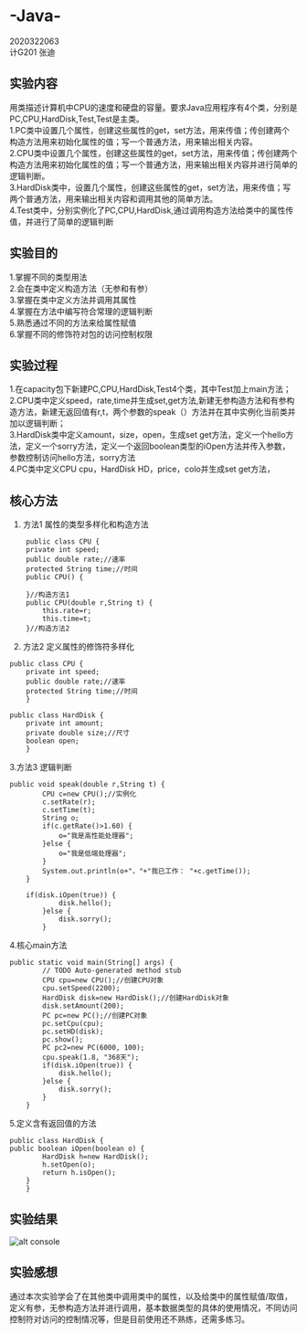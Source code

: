 # -Java-
2020322063  
计G201 张迪
## 实验内容
用类描述计算机中CPU的速度和硬盘的容量。要求Java应用程序有4个类，分别是PC,CPU,HardDisk,Test,Test是主类。    
1.PC类中设置几个属性，创建这些属性的get，set方法，用来传值；传创建两个构造方法用来初始化属性的值；写一个普通方法，用来输出相关内容。  
2.CPU类中设置几个属性，创建这些属性的get，set方法，用来传值；传创建两个构造方法用来初始化属性的值；写一个普通方法，用来输出相关内容并进行简单的逻辑判断。  
3.HardDisk类中，设置几个属性，创建这些属性的get，set方法，用来传值；写两个普通方法，用来输出相关内容和调用其他的简单方法。  
4.Test类中，分别实例化了PC,CPU,HardDisk,通过调用构造方法给类中的属性传值，并进行了简单的逻辑判断
## 实验目的
1.掌握不同的类型用法   
2.会在类中定义构造方法（无参和有参）    
3.掌握在类中定义方法并调用其属性    
4.掌握在方法中编写符合常理的逻辑判断  
5.熟悉通过不同的方法来给属性赋值  
6.掌握不同的修饰符对包的访问控制权限
## 实验过程
1.在capacity包下新建PC,CPU,HardDisk,Test4个类，其中Test加上main方法；  
2.CPU类中定义speed，rate,time并生成set,get方法,新建无参构造方法和有参构造方法，新建无返回值有r,t，两个参数的speak（）方法并在其中实例化当前类并加以逻辑判断；  
3.HardDisk类中定义amount，size，open，生成set get方法，定义一个hello方法，定义一个sorry方法，定义一个返回boolean类型的iOpen方法并传入参数，参数控制访问hello方法，sorry方法  
4.PC类中定义CPU cpu，HardDisk HD，price，colo并生成set get方法，
## 核心方法
1. 方法1 属性的类型多样化和构造方法
```
	public class CPU {
	private int speed;
	public double rate;//速率
	protected String time;//时间
	public CPU() {
		
	}//构造方法1
	public CPU(double r,String t) {
		this.rate=r;
		this.time=t;
	}//构造方法2
```
2. 方法2 定义属性的修饰符多样化
```
public class CPU {
	private int speed;
	public double rate;//速率
	protected String time;//时间
	}
	
public class HardDisk {
	private int amount;
	private double size;//尺寸
	boolean open;
	}
```
3.方法3 逻辑判断
```
public void speak(double r,String t) {
		CPU c=new CPU();//实例化
		c.setRate(r);
		c.setTime(t);
		String o;
		if(c.getRate()>1.60) {
			o="我是高性能处理器";
		}else {
			o="我是低端处理器";
		}
		System.out.println(o+"，"+"我已工作： "+c.getTime());
	}

	if(disk.iOpen(true)) {
			disk.hello();
		}else {
			disk.sorry();
		}
```
4.核心main方法
```
public static void main(String[] args) {
		// TODO Auto-generated method stub
		CPU cpu=new CPU();//创建CPU对象
		cpu.setSpeed(2200);
		HardDisk disk=new HardDisk();//创建HardDisk对象
		disk.setAmount(200);
		PC pc=new PC();//创建PC对象
		pc.setCpu(cpu);
		pc.setHD(disk);
		pc.show();
		PC pc2=new PC(6000, 100);
		cpu.speak(1.8, "368天");
		if(disk.iOpen(true)) {
			disk.hello();
		}else {
			disk.sorry();
		}
	}
```
5.定义含有返回值的方法
```
public class HardDisk {
public boolean iOpen(boolean o) {
		HardDisk h=new HardDisk();
		h.setOpen(o);
		return h.isOpen();	
	}
	}
```
## 实验结果
![alt console](https://m.qpic.cn/psc?/V50ini880vFPiW2LYxFK2RoQRD3UEErn/bqQfVz5yrrGYSXMvKr.cqdZezMYs7BOq0Uw*NN4aO68vINbyeSSCoyNEiT25Ru2wkbx5VPMhehw*F3R9wc6ujVmdsprlT0gH87fw2fyACnA!/b&bo=ZwGfAAAAAAADB9s!&rf=viewer_4)

## 实验感想
通过本次实验学会了在其他类中调用类中的属性，以及给类中的属性赋值/取值，定义有参，无参构造方法并进行调用，基本数据类型的具体的使用情况，不同访问控制符对访问的控制情况等，但是目前使用还不熟练，还需多练习。
